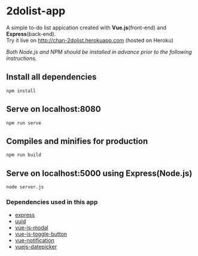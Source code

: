 # 2dolist-app
A simple to-do list appication created with **Vue.js**(front-end) and **Express**(back-end).
<br>
Try it live on http://chan-2dolist.herokuapp.com (hosted on Heroku)

*Both Node.js and NPM should be installed in advance prior to the following instructions.*
## Install all dependencies
```
npm install
```

## Serve on localhost:8080
```
npm run serve
```

## Compiles and minifies for production
```
npm run build
```

## Serve on localhost:5000 using Express(Node.js)
```
node server.js
```

### Dependencies used in this app
- [express](https://www.npmjs.com/package/express)
- [uuid](https://www.npmjs.com/package/uuid)
- [vue-js-modal](https://www.npmjs.com/package/vue-js-modal)
- [vue-js-toggle-button](https://www.npmjs.com/package/vue-js-toggle-button)
- [vue-notification](https://www.npmjs.com/package/vue-notification)
- [vuejs-datepicker](https://www.npmjs.com/package/vuejs-datepicker)
